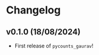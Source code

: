 # Changelog

<!--next-version-placeholder-->

## v0.1.0 (18/08/2024)

- First release of `pycounts_gaurav`!